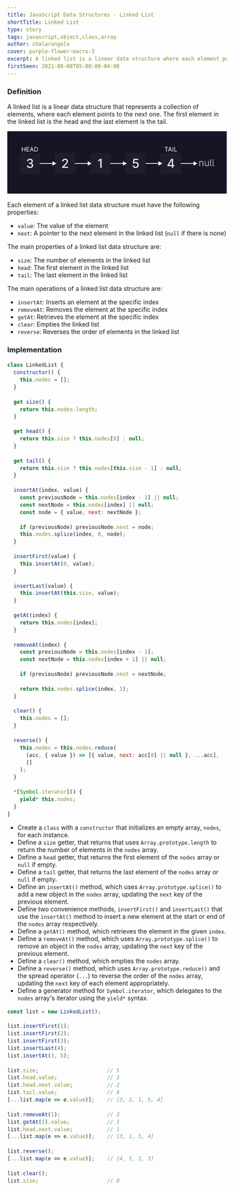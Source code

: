 ```yaml
---
title: JavaScript Data Structures - Linked List
shortTitle: Linked List
type: story
tags: javascript,object,class,array
author: chalarangelo
cover: purple-flower-macro-3
excerpt: A linked list is a linear data structure where each element points to the next.
firstSeen: 2021-08-08T05:00:00-04:00
---
```


### Definition

A linked list is a linear data structure that represents a collection of elements, where each element points to the next one. The first element in the linked list is the head and the last element is the tail.

![JavaScript Linked List visualization](./blog_images/ds-linked-list.png)

Each element of a linked list data structure must have the following properties:

- `value`: The value of the element
- `next`: A pointer to the next element in the linked list (`null` if there is none)

The main properties of a linked list data structure are:

- `size`: The number of elements in the linked list
- `head`: The first element in the linked list
- `tail`: The last element in the linked list

The main operations of a linked list data structure are:

- `insertAt`: Inserts an element at the specific index
- `removeAt`: Removes the element at the specific index
- `getAt`: Retrieves the element at the specific index
- `clear`: Empties the linked list
- `reverse`: Reverses the order of elements in the linked list

### Implementation

```js
class LinkedList {
  constructor() {
    this.nodes = [];
  }

  get size() {
    return this.nodes.length;
  }

  get head() {
    return this.size ? this.nodes[0] : null;
  }

  get tail() {
    return this.size ? this.nodes[this.size - 1] : null;
  }

  insertAt(index, value) {
    const previousNode = this.nodes[index - 1] || null;
    const nextNode = this.nodes[index] || null;
    const node = { value, next: nextNode };

    if (previousNode) previousNode.next = node;
    this.nodes.splice(index, 0, node);
  }

  insertFirst(value) {
    this.insertAt(0, value);
  }

  insertLast(value) {
    this.insertAt(this.size, value);
  }

  getAt(index) {
    return this.nodes[index];
  }

  removeAt(index) {
    const previousNode = this.nodes[index - 1];
    const nextNode = this.nodes[index + 1] || null;

    if (previousNode) previousNode.next = nextNode;

    return this.nodes.splice(index, 1);
  }

  clear() {
    this.nodes = [];
  }

  reverse() {
    this.nodes = this.nodes.reduce(
      (acc, { value }) => [{ value, next: acc[0] || null }, ...acc],
      []
    );
  }

  *[Symbol.iterator]() {
    yield* this.nodes;
  }
}
```

- Create a `class` with a `constructor` that initializes an empty array, `nodes`, for each instance.
- Define a `size` getter, that returns that uses `Array.prototype.length` to return the number of elements in the `nodes` array.
- Define a `head` getter, that returns the first element of the `nodes` array or `null` if empty.
- Define a `tail` getter, that returns the last element of the `nodes` array or `null` if empty.
- Define an `insertAt()` method, which uses `Array.prototype.splice()` to add a new object in the `nodes` array, updating the `next` key of the previous element.
- Define two convenience methods, `insertFirst()` and `insertLast()` that use the `insertAt()` method to insert a new element at the start or end of the `nodes` array respectively.
- Define a `getAt()` method, which retrieves the element in the given `index`.
- Define a `removeAt()` method, which uses `Array.prototype.splice()` to remove an object in the `nodes` array, updating the `next` key of the previous element.
- Define a `clear()` method, which empties the `nodes` array.
- Define a `reverse()` method, which uses `Array.prototype.reduce()` and the spread operator (`...`) to reverse the order of the `nodes` array, updating the `next` key of each element appropriately.
- Define a generator method for `Symbol.iterator`, which delegates to the `nodes` array's iterator using the `yield*` syntax.

```js
const list = new LinkedList();

list.insertFirst(1);
list.insertFirst(2);
list.insertFirst(3);
list.insertLast(4);
list.insertAt(3, 5);

list.size;                      // 5
list.head.value;                // 3
list.head.next.value;           // 2
list.tail.value;                // 4
[...list.map(e => e.value)];    // [3, 2, 1, 5, 4]

list.removeAt(1);               // 2
list.getAt(1).value;            // 1
list.head.next.value;           // 1
[...list.map(e => e.value)];    // [3, 1, 5, 4]

list.reverse();
[...list.map(e => e.value)];    // [4, 5, 1, 3]

list.clear();
list.size;                      // 0
```
